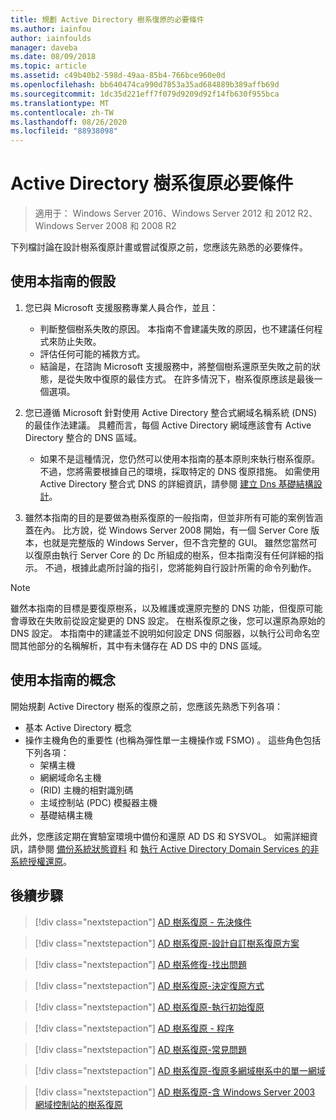 ```yaml
---
title: 規劃 Active Directory 樹系復原的必要條件
ms.author: iainfou
author: iainfoulds
manager: daveba
ms.date: 08/09/2018
ms.topic: article
ms.assetid: c49b40b2-598d-49aa-85b4-766bce960e0d
ms.openlocfilehash: bb640474ca990d7853a35ad684889b389affb69d
ms.sourcegitcommit: 1dc35d221eff7f079d9209d92f14fb630f955bca
ms.translationtype: MT
ms.contentlocale: zh-TW
ms.lasthandoff: 08/26/2020
ms.locfileid: "88938098"
---
```

# <a name="active-directory-forest-recovery-prerequisites"></a>Active Directory 樹系復原必要條件

> 適用于： Windows Server 2016、Windows Server 2012 和 2012 R2、Windows Server 2008 和 2008 R2

下列檔討論在設計樹系復原計畫或嘗試復原之前，您應該先熟悉的必要條件。

## <a name="assumptions-for-using-this-guide"></a>使用本指南的假設

1. 您已與 Microsoft 支援服務專業人員合作，並且：
   - 判斷整個樹系失敗的原因。 本指南不會建議失敗的原因，也不建議任何程式來防止失敗。
   - 評估任何可能的補救方式。
   - 結論是，在諮詢 Microsoft 支援服務中，將整個樹系還原至失敗之前的狀態，是從失敗中復原的最佳方式。 在許多情況下，樹系復原應該是最後一個選項。

1. 您已遵循 Microsoft 針對使用 Active Directory 整合式網域名稱系統 (DNS) 的最佳作法建議。 具體而言，每個 Active Directory 網域應該會有 Active Directory 整合的 DNS 區域。
   - 如果不是這種情況，您仍然可以使用本指南的基本原則來執行樹系復原。 不過，您將需要根據自己的環境，採取特定的 DNS 復原措施。 如需使用 Active Directory 整合式 DNS 的詳細資訊，請參閱 [建立 Dns 基礎結構設計](../../ad-ds/plan/Creating-a-DNS-Infrastructure-Design.md)。

1. 雖然本指南的目的是要做為樹系復原的一般指南，但並非所有可能的案例皆涵蓋在內。 比方說，從 Windows Server 2008 開始，有一個 Server Core 版本，也就是完整版的 Windows Server，但不含完整的 GUI。 雖然您當然可以復原由執行 Server Core 的 Dc 所組成的樹系，但本指南沒有任何詳細的指示。 不過，根據此處所討論的指引，您將能夠自行設計所需的命令列動作。

> [!NOTE]
> 雖然本指南的目標是要復原樹系，以及維護或還原完整的 DNS 功能，但復原可能會導致在失敗前從設定變更的 DNS 設定。 在樹系復原之後，您可以還原為原始的 DNS 設定。 本指南中的建議並不說明如何設定 DNS 伺服器，以執行公司命名空間其他部分的名稱解析，其中有未儲存在 AD DS 中的 DNS 區域。

## <a name="concepts-for-using-this-guide"></a>使用本指南的概念

開始規劃 Active Directory 樹系的復原之前，您應該先熟悉下列各項：

- 基本 Active Directory 概念
- 操作主機角色的重要性 (也稱為彈性單一主機操作或 FSMO) 。 這些角色包括下列各項：
  - 架構主機
  - 網網域命名主機
  -  (RID) 主機的相對識別碼
  - 主域控制站 (PDC) 模擬器主機
  - 基礎結構主機

此外，您應該定期在實驗室環境中備份和還原 AD DS 和 SYSVOL。 如需詳細資訊，請參閱 [備份系統狀態資料](AD-Forest-Recovery-Procedures.md) 和 [執行 Active Directory Domain Services 的非系統授權還原](AD-Forest-Recovery-Procedures.md)。

## <a name="next-steps"></a>後續步驟

> [!div class="nextstepaction"]
> [AD 樹系復原 - 先決條件](AD-Forest-Recovery-Prerequisties.md)

> [!div class="nextstepaction"]
> [AD 樹系復原-設計自訂樹系復原方案](AD-Forest-Recovery-Devising-a-Plan.md)

> [!div class="nextstepaction"]
> [AD 樹系修復-找出問題](AD-Forest-Recovery-Identify-the-Problem.md)

> [!div class="nextstepaction"]
> [AD 樹系復原-決定復原方式](AD-Forest-Recovery-Determine-how-to-Recover.md)

> [!div class="nextstepaction"]
> [AD 樹系復原-執行初始復原](AD-Forest-Recovery-Perform-initial-recovery.md)

> [!div class="nextstepaction"]
> [AD 樹系復原 - 程序](AD-Forest-Recovery-Procedures.md)

> [!div class="nextstepaction"]
> [AD 樹系復原-常見問題](AD-Forest-Recovery-FAQ.md)

> [!div class="nextstepaction"]
> [AD 樹系復原-復原多網域樹系中的單一網域](AD-Forest-Recovery-Single-Domain-in-Multidomain-Recovery.md)

> [!div class="nextstepaction"]
> [AD 樹系復原-含 Windows Server 2003 網域控制站的樹系復原](AD-Forest-Recovery-Windows-Server-2003.md)
